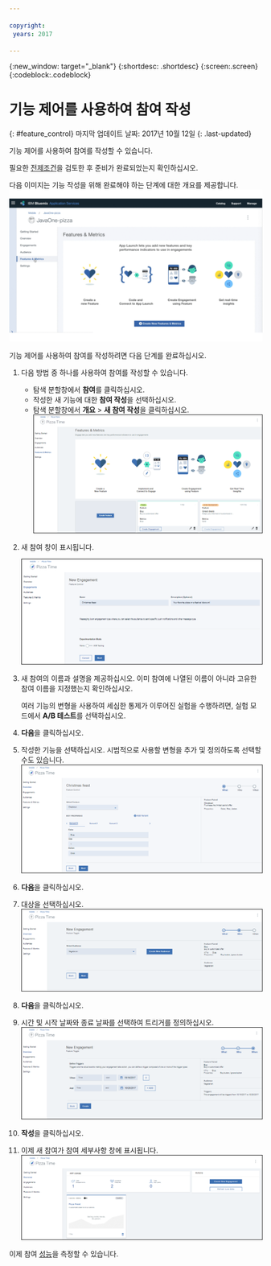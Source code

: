 ```yaml
---

copyright:
 years: 2017

---
```


{:new_window: target="_blank"}
{:shortdesc: .shortdesc}
{:screen:.screen}
{:codeblock:.codeblock}

# 기능 제어를 사용하여 참여 작성
{: #feature_control}
마지막 업데이트 날짜: 2017년 10월 12일
{: .last-updated}

기능 제어를 사용하여 참여를 작성할 수 있습니다. 

필요한 [전제조건](app_prerequisites.html)을 검토한 후 준비가 완료되었는지 확인하십시오.

다음 이미지는 기능 작성을 위해 완료해야 하는 단계에 대한 개요를 제공합니다.
	![사용할 준비가 된 기능](images/feature_animated.gif)

기능 제어를 사용하여 참여를 작성하려면 다음 단계를 완료하십시오.

1. 다음 방법 중 하나를 사용하여 참여를 작성할 수 있습니다.
	- 탐색 분할창에서 **참여**를 클릭하십시오. 
	- 작성한 새 기능에 대한 **참여 작성**을 선택하십시오.
	- 탐색 분할창에서 **개요** > **새 참여 작성**을 클릭하십시오.
	![사용할 준비가 된 기능](images/feature_creating.gif)
2. 새 참여 창이 표시됩니다.
 
	![새 참여](images/engagement_feature_1.gif)
3. 새 참여의 이름과 설명을 제공하십시오. 이미 참여에 나열된 이름이 아니라 고유한 참여 이름을 지정했는지 확인하십시오.
	
	여러 기능의 변형을 사용하여 세심한 통제가 이루어진 실험을 수행하려면, 실험 모드에서 **A/B 테스트**를 선택하십시오.

4. **다음**을 클릭하십시오.
5. 작성한 기능을 선택하십시오. 시범적으로 사용할 변형을 추가 및 정의하도록 선택할 수도 있습니다.
	![기능 및 변형 추가](images/engagement_feature_5.gif)

5. **다음**을 클릭하십시오.
6. 대상을 선택하십시오.
	![대상 선택](images/engagement_feature_2.gif)

5. **다음**을 클릭하십시오.
6. 시간 및 시작 날짜와 종료 날짜를 선택하여 트리거를 정의하십시오.
	![대상 선택](images/engagement_feature_3.gif)
7. **작성**을 클릭하십시오.
8. 이제 새 참여가 참여 세부사항 창에 표시됩니다.
	![대상 선택](images/engagement_completed.gif)

이제 참여 [성능](app_measure_performance.html)을 측정할 수 있습니다.


